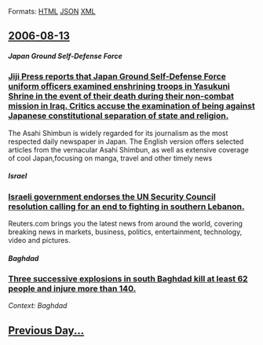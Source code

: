 
Formats: [HTML](2006/08/13/index.html)  [JSON](2006/08/13/index.json)  [XML](2006/08/13/index.xml)  

## [2006-08-13](/news/2006/08/13/index.md)

##### Japan Ground Self-Defense Force
### [ Jiji Press reports that Japan Ground Self-Defense Force uniform officers examined enshrining troops in Yasukuni Shrine in the event of their death during their non-combat mission in Iraq. Critics accuse the examination of being against Japanese constitutional separation of state and religion. ](/news/2006/08/13/jiji-press-reports-that-japan-ground-self-defense-force-uniform-officers-examined-enshrining-troops-in-yasukuni-shrine-in-the-event-of-thei.md)
The Asahi Shimbun is widely regarded for its journalism as the most respected daily newspaper in Japan. The English version offers selected articles from the vernacular Asahi Shimbun, as well as extensive coverage of cool Japan,focusing on manga, travel and other timely news

##### Israel
### [ Israeli government endorses the UN Security Council resolution calling for an end to fighting in southern Lebanon. ](/news/2006/08/13/israeli-government-endorses-the-un-security-council-resolution-calling-for-an-end-to-fighting-in-southern-lebanon.md)
Reuters.com brings you the latest news from around the world, covering breaking news in markets, business, politics, entertainment, technology, video and pictures.

##### Baghdad
### [ Three successive explosions in south Baghdad kill at least 62 people and injure more than 140. ](/news/2006/08/13/three-successive-explosions-in-south-baghdad-kill-at-least-62-people-and-injure-more-than-140.md)
_Context: Baghdad_

## [Previous Day...](/news/2006/08/12/index.md)

